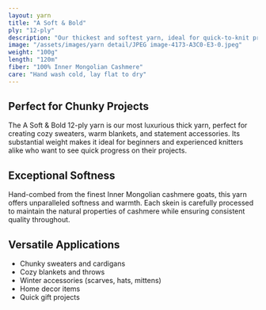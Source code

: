 ```yaml
---
layout: yarn
title: "A Soft & Bold"
ply: "12-ply"
description: "Our thickest and softest yarn, ideal for quick-to-knit projects. Perfect for chunky sweaters, blankets, and accessories that need extra warmth and comfort."
image: "/assets/images/yarn detail/JPEG image-4173-A3C0-E3-0.jpeg"
weight: "100g"
length: "120m"
fiber: "100% Inner Mongolian Cashmere"
care: "Hand wash cold, lay flat to dry"
---
```


## Perfect for Chunky Projects

The A Soft & Bold 12-ply yarn is our most luxurious thick yarn, perfect for creating cozy sweaters, warm blankets, and statement accessories. Its substantial weight makes it ideal for beginners and experienced knitters alike who want to see quick progress on their projects.

## Exceptional Softness

Hand-combed from the finest Inner Mongolian cashmere goats, this yarn offers unparalleled softness and warmth. Each skein is carefully processed to maintain the natural properties of cashmere while ensuring consistent quality throughout.

## Versatile Applications

- Chunky sweaters and cardigans
- Cozy blankets and throws
- Winter accessories (scarves, hats, mittens)
- Home decor items
- Quick gift projects 